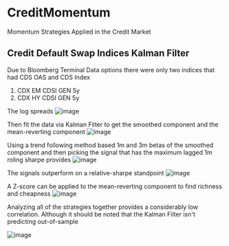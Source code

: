 # CreditMomentum
Momentum Strategies Applied in the Credit Market

## Credit Default Swap Indices Kalman Filter
Due to Bloomberg Terminal Data options there were only two indices that had CDS OAS and CDS Index
1. CDX EM CDSI GEN 5y
2. CDX HY CDSI GEN 5y

The log spreads 
![image](https://github.com/user-attachments/assets/3313f801-0f83-4f9f-9e92-4c1cfa1f2aa2)

Then fit the data via Kalman Filter to get the smoothed component and the mean-reverting component
![image](https://github.com/user-attachments/assets/56769348-e533-4c25-b72e-226bb051d2e7)

Using a trend following method based 1m and 3m betas of the smoothed component and then picking the signal that has the maximum lagged 1m roling sharpe provides
![image](https://github.com/user-attachments/assets/3a323077-c60f-43fe-ae39-dc42020bde9b)

The signals outperform on a relative-sharpe standpoint
![image](https://github.com/user-attachments/assets/9781fc36-9578-48b4-9a02-712558226356)

A Z-score can be applied to the mean-reverting component to find richness and cheapness
![image](https://github.com/user-attachments/assets/7a8cb5c5-6acd-4f5c-9a44-ea11969c6f94)

Analyzing all of the strategies together provides a considerably low correlation. Although it should be noted that the Kalman Filter isn't predicting out-of-sample

![image](https://github.com/user-attachments/assets/5a1b5dc7-5ed5-4604-8d59-c8d3d4187903)
